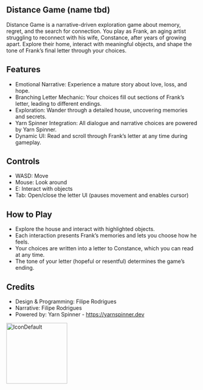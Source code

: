 ## Distance Game (name tbd)

Distance Game is a narrative-driven exploration game about memory, regret, and the search for connection. You play as Frank, an aging artist struggling to reconnect with his wife, Constance, after years of growing apart. Explore their home, interact with meaningful objects, and shape the tone of Frank’s final letter through your choices.

## Features
- Emotional Narrative: Experience a mature story about love, loss, and hope.
- Branching Letter Mechanic: Your choices fill out sections of Frank’s letter, leading to different endings.
- Exploration: Wander through a detailed house, uncovering memories and secrets.
- Yarn Spinner Integration: All dialogue and narrative choices are powered by Yarn Spinner.
- Dynamic UI: Read and scroll through Frank’s letter at any time during gameplay.

## Controls
- WASD: Move
- Mouse: Look around
- E: Interact with objects
- Tab: Open/close the letter UI (pauses movement and enables cursor)

## How to Play
- Explore the house and interact with highlighted objects.
- Each interaction presents Frank’s memories and lets you choose how he feels.
- Your choices are written into a letter to Constance, which you can read at any time.
- The tone of your letter (hopeful or resentful) determines the game’s ending.


## Credits
- Design & Programming: Filipe Rodrigues
- Narrative: Filipe Rodrigues
- Powered by: Yarn Spinner - https://yarnspinner.dev

<img width="160" height="160" alt="IconDefault" src="https://github.com/user-attachments/assets/b5253f27-f228-4f6b-aed6-64962b0fb683" />

